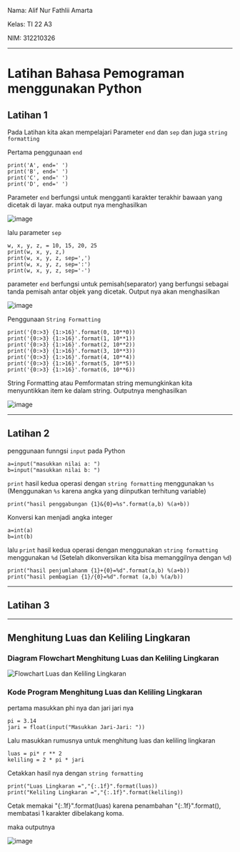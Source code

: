 Nama: Alif Nur Fathlii Amarta

Kelas: TI 22 A3

NIM: 312210326

----
# Latihan Bahasa Pemograman menggunakan Python

## Latihan 1
Pada Latihan kita akan mempelajari Parameter ```end``` dan ```sep``` dan juga ```string formatting```

Pertama penggunaan ```end```

    print('A', end=' ')
    print('B', end=' ')
    print('C', end=' ')
    print('D', end=' ')

Parameter ```end``` berfungsi untuk mengganti karakter terakhir bawaan yang dicetak di layar. maka output nya menghasilkan

![image](https://user-images.githubusercontent.com/115516820/197835045-d1088b4f-024a-4146-b7e5-dae4dd9ae454.png)


lalu parameter ```sep``` 
```
w, x, y, z, = 10, 15, 20, 25
print(w, x, y, z,)
print(w, x, y, z, sep=',')
print(w, x, y, z, sep=':')
print(w, x, y, z, sep='-')
```

parameter ```end``` berfungsi untuk pemisah(separator) yang berfungsi sebagai tanda pemisah antar objek yang dicetak. Output nya akan menghasilkan

![image](https://user-images.githubusercontent.com/115516820/197836773-0873ddaa-f425-46c0-b232-4f8bed3d9c44.png)


Penggunaan ```String Formatting```

```
print('{0:>3} {1:>16}'.format(0, 10**0))
print('{0:>3} {1:>16}'.format(1, 10**1))
print('{0:>3} {1:>16}'.format(2, 10**2))
print('{0:>3} {1:>16}'.format(3, 10**3))
print('{0:>3} {1:>16}'.format(4, 10**4))
print('{0:>3} {1:>16}'.format(5, 10**5))
print('{0:>3} {1:>16}'.format(6, 10**6))
```

String Formatting atau Pemformatan string memungkinkan kita menyuntikkan item ke dalam string. Outputnya menghasilkan

![image](https://user-images.githubusercontent.com/115516820/197838846-e5a2389d-cbde-4b05-9cad-e0c13a78fedd.png)

---

## Latihan 2

penggunaan funngsi ```input``` pada Python

```
a=input("masukkan nilai a: ")
b=input("masukkan nilai b: ")
```

```print``` hasil kedua operasi dengan ```string formatting``` menggunakan ```%s``` (Menggunakan ```%s``` karena angka yang diinputkan terhitung variable)

```
print("hasil penggabungan {1}&{0}=%s".format(a,b) %(a+b))
```

Konversi kan menjadi angka integer 

```
a=int(a)
b=int(b)
```

lalu ```print``` hasil kedua operasi dengan menggunakan ```string formatting``` menggunakan ```%d``` (Setelah dikonversikan kita bisa memanggilnya dengan ```%d```)

```
print("hasil penjumlahanm {1}+{0}=%d".format(a,b) %(a+b))
print("hasil pembagian {1}/{0}=%d".format (a,b) %(a/b))
```
---

## Latihan 3

---

## Menghitung Luas dan Keliling Lingkaran

### Diagram Flowchart Menghitung Luas dan Keliling Lingkaran 

![Flowchart Luas dan Keliling Lingkaran](https://user-images.githubusercontent.com/115516820/197842648-adb119da-56c3-41ed-96c7-f4add1bc7c38.png)

### Kode Program Menghitung Luas dan Keliling Lingkaran

pertama masukkan phi nya dan jari jari nya 

```
pi = 3.14
jari = float(input("Masukkan Jari-Jari: "))
```

Lalu masukkan rumusnya untuk menghitung luas dan keliling lingkaran

```
luas = pi* r ** 2
keliling = 2 * pi * jari
```

Cetakkan hasil nya dengan ```string formatting``` 

```
print("Luas Lingkaran =","{:.1f}".format(luas))
print("Keliling Lingkaran =","{:.1f}".format(keliling))
```

Cetak memakai "{:.1f}".format(luas) karena penambahan "{:.1f}".format(), membatasi 1 karakter dibelakang koma.

maka outputnya

![image](https://user-images.githubusercontent.com/115516820/197843920-34a2ed2a-9704-40eb-8927-42c3b8584085.png)
